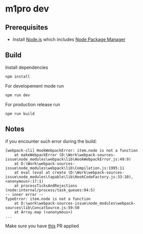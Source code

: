 # m1pro dev

## Prerequisites
 - Install [Node.js] which includes [Node Package Manager][npm]

## Build
Install dependencies
```
npm install
```
For developement mode run
```
npm run dev
```
For production release run
```
npm run build   
```

## Notes
if you encounter such error during the build:
```
[webpack-cli] HookWebpackError: item.node is not a function
    at makeWebpackError (D:\Work\webpack-sources-issue\node_modules\webpack\lib\HookWebpackError.js:49:9)
    at D:\Work\webpack-sources-issue\node_modules\webpack\lib\Compilation.js:1995:11
    at eval (eval at create (D:\Work\webpack-sources-issue\node_modules\tapable\lib\HookCodeFactory.js:33:10), <anonymous>:17:1)
    at processTicksAndRejections (node:internal/process/task_queues:94:5)
-- inner error --
TypeError: item.node is not a function
    at D:\work\webpack-sources-issue\node_modules\webpack-sources\lib\ConcatSource.js:59:50
    at Array.map (<anonymous>)
...
```
Make sure you have [this](https://github.com/levp/wrapper-webpack-plugin/pull/16) PR applied

[node.js]: https://nodejs.org/
[npm]: https://www.npmjs.com/get-npm
